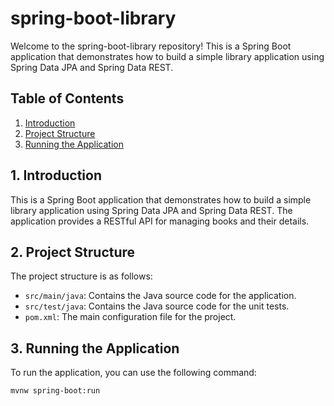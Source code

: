 # spring-boot-library

Welcome to the spring-boot-library repository! This is a Spring Boot application that demonstrates how to build a simple library application using Spring Data JPA and Spring Data REST.

## Table of Contents

1. [Introduction](#introduction)
2. [Project Structure](#project-structure)
3. [Running the Application](#running-the-application)

## 1. Introduction

This is a Spring Boot application that demonstrates how to build a simple library application using Spring Data JPA and Spring Data REST. The application provides a RESTful API for managing books and their details.

## 2. Project Structure

The project structure is as follows:

- `src/main/java`: Contains the Java source code for the application.
- `src/test/java`: Contains the Java source code for the unit tests.
- `pom.xml`: The main configuration file for the project.

## 3. Running the Application

To run the application, you can use the following command:

```bash
mvnw spring-boot:run
